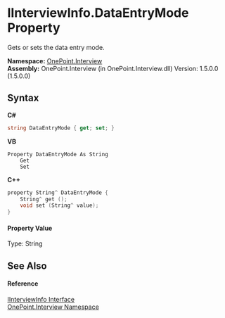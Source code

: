 # IInterviewInfo.DataEntryMode Property 
 

Gets or sets the data entry mode.

**Namespace:**&nbsp;<a href="N_OnePoint_Interview">OnePoint.Interview</a><br />**Assembly:**&nbsp;OnePoint.Interview (in OnePoint.Interview.dll) Version: 1.5.0.0 (1.5.0.0)

## Syntax

**C#**<br />
``` C#
string DataEntryMode { get; set; }
```

**VB**<br />
``` VB
Property DataEntryMode As String
	Get
	Set
```

**C++**<br />
``` C++
property String^ DataEntryMode {
	String^ get ();
	void set (String^ value);
}
```


#### Property Value
Type: String

## See Also


#### Reference
<a href="T_OnePoint_Interview_IInterviewInfo">IInterviewInfo Interface</a><br /><a href="N_OnePoint_Interview">OnePoint.Interview Namespace</a><br />